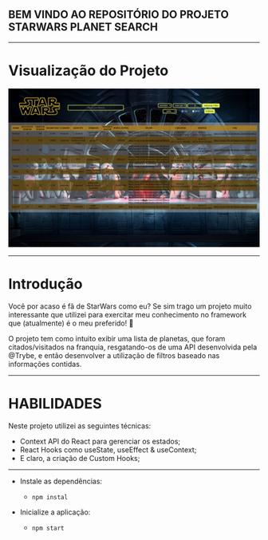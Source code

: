 ## BEM VINDO AO REPOSITÓRIO DO PROJETO STARWARS PLANET SEARCH
---

# Visualização do Projeto

<img alt="Print do Projeto" src="./src/pictures/project-visualisation.png">

---

# Introdução

Você por acaso é fã de StarWars como eu? Se sim trago um projeto muito interessante que utilizei para exercitar meu conhecimento no framework que (atualmente) é o meu preferido! :rocket:

O projeto tem como intuito exibir uma lista de planetas, que foram citados/visitados na franquia, resgatando-os de uma API desenvolvida pela @Trybe, e então desenvolver a utilização de filtros baseado nas informações contidas.

---

# HABILIDADES

Neste projeto utilizei as seguintes técnicas:

- Context API do React para gerenciar os estados;
- React Hooks como useState, useEffect & useContext;
- E claro, a criação de Custom Hooks;

---

- Instale as dependências:
  * `npm instal`

- Inicialize a aplicação:
  * `npm start`